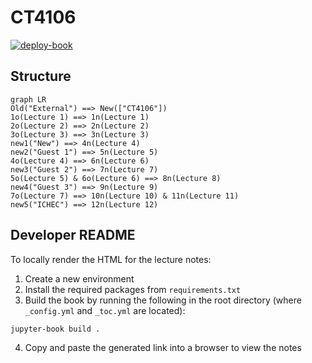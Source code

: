 
# CT4106
[![deploy-book](https://github.com/ICHEC/CT4106/actions/workflows/publish.yml/badge.svg)](https://github.com/ICHEC/CT4106/actions/workflows/publish.yml)

## Structure
```mermaid
graph LR
Old("External") ==> New(["CT4106"])
1o(Lecture 1) ==> 1n(Lecture 1)
2o(Lecture 2) ==> 2n(Lecture 2) 
3o(Lecture 3) ==> 3n(Lecture 3)
new1("New") ==> 4n(Lecture 4)
new2("Guest 1") ==> 5n(Lecture 5)
4o(Lecture 4) ==> 6n(Lecture 6)
new3("Guest 2") ==> 7n(Lecture 7)
5o(Lecture 5) & 6o(Lecture 6) ==> 8n(Lecture 8)
new4("Guest 3") ==> 9n(Lecture 9)
7o(Lecture 7) ==> 10n(Lecture 10) & 11n(Lecture 11)
new5("ICHEC") ==> 12n(Lecture 12)
```

## Developer README

To locally render the HTML for the lecture notes:

1. Create a new environment
2. Install the required packages from `requirements.txt`
3. Build the book by running the following in the root directory (where `_config.yml` and `_toc.yml` are located):
```{code-cell}
jupyter-book build .
```
4. Copy and paste the generated link into a browser to view the notes
